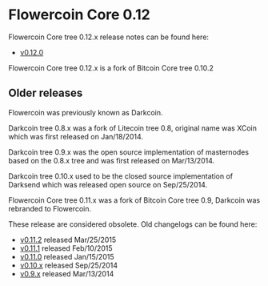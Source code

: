 Flowercoin Core 0.12
==================

Flowercoin Core tree 0.12.x release notes can be found here:
- [v0.12.0](release-notes/flowercoin/release-notes-0.12.0.md)

Flowercoin Core tree 0.12.x is a fork of Bitcoin Core tree 0.10.2



Older releases
--------------

Flowercoin was previously known as Darkcoin.

Darkcoin tree 0.8.x was a fork of Litecoin tree 0.8, original name was XCoin
which was first released on Jan/18/2014.

Darkcoin tree 0.9.x was the open source implementation of masternodes based on
the 0.8.x tree and was first released on Mar/13/2014.

Darkcoin tree 0.10.x used to be the closed source implementation of Darksend
which was released open source on Sep/25/2014.

Flowercoin Core tree 0.11.x was a fork of Bitcoin Core tree 0.9, Darkcoin was rebranded
to Flowercoin.

These release are considered obsolete. Old changelogs can be found here:

- [v0.11.2](release-notes/flowercoin/release-notes-0.11.2.md) released Mar/25/2015
- [v0.11.1](release-notes/flowercoin/release-notes-0.11.1.md) released Feb/10/2015
- [v0.11.0](release-notes/flowercoin/release-notes-0.11.0.md) released Jan/15/2015
- [v0.10.x](release-notes/flowercoin/release-notes-0.10.0.md) released Sep/25/2014
- [v0.9.x](release-notes/flowercoin/release-notes-0.9.0.md) released Mar/13/2014
